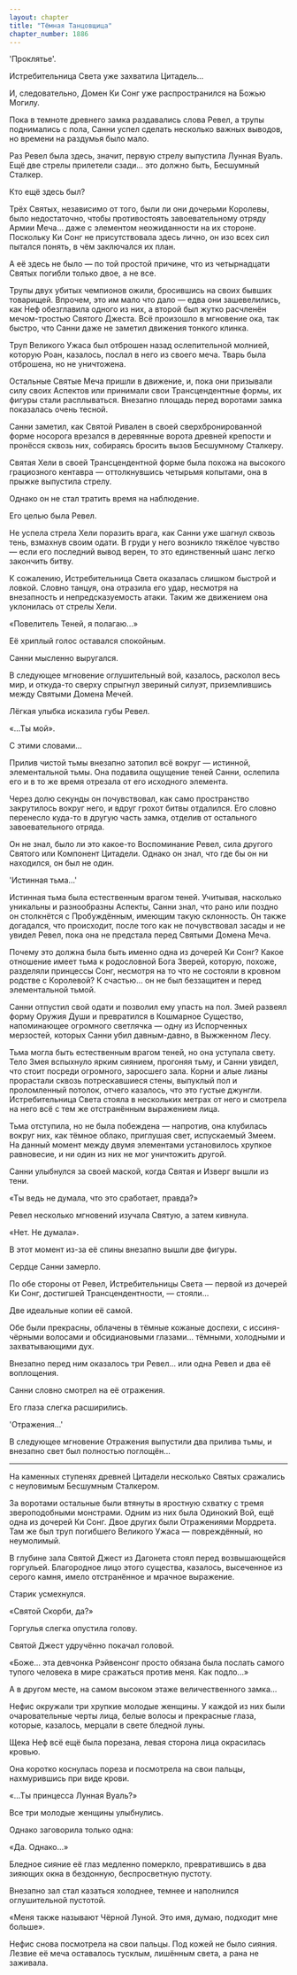 ```yaml
---
layout: chapter
title: "Тёмная Танцовщица"
chapter_number: 1886
---
```




'Проклятье'.

Истребительница Света уже захватила Цитадель...

И, следовательно, Домен Ки Сонг уже распространился на Божью Могилу.

Пока в темноте древнего замка раздавались слова Ревел, а трупы поднимались с пола, Санни успел сделать несколько важных выводов, но времени на раздумья было мало.

Раз Ревел была здесь, значит, первую стрелу выпустила Лунная Вуаль. Ещё две стрелы прилетели сзади... это должно быть, Бесшумный Сталкер.

Кто ещё здесь был?

Трёх Святых, независимо от того, были ли они дочерьми Королевы, было недостаточно, чтобы противостоять завоевательному отряду Армии Меча... даже с элементом неожиданности на их стороне. Поскольку Ки Сонг не присутствовала здесь лично, он изо всех сил пытался понять, в чём заключался их план.

А её здесь не было — по той простой причине, что из четырнадцати Святых погибли только двое, а не все.

Трупы двух убитых чемпионов ожили, бросившись на своих бывших товарищей. Впрочем, это им мало что дало — едва они зашевелились, как Неф обезглавила одного из них, а второй был жутко расчленён мечом-тростью Святого Джеста. Всё произошло в мгновение ока, так быстро, что Санни даже не заметил движения тонкого клинка.

Труп Великого Ужаса был отброшен назад ослепительной молнией, которую Роан, казалось, послал в него из своего меча. Тварь была отброшена, но не уничтожена.

Остальные Святые Меча пришли в движение, и, пока они призывали силу своих Аспектов или принимали свои Трансцендентные формы, их фигуры стали расплываться. Внезапно площадь перед воротами замка показалась очень тесной.

Санни заметил, как Святой Ривален в своей сверхбронированной форме носорога врезался в деревянные ворота древней крепости и пронёсся сквозь них, собираясь бросить вызов Бесшумному Сталкеру.

Святая Хели в своей Трансцендентной форме была похожа на высокого грациозного кентавра — оттолкнувшись четырьмя копытами, она в прыжке выпустила стрелу.

Однако он не стал тратить время на наблюдение.

Его целью была Ревел.

Не успела стрела Хели поразить врага, как Санни уже шагнул сквозь тень, взмахнув своим одати. В груди у него возникло тяжёлое чувство — если его последний вывод верен, то это единственный шанс легко закончить битву.

К сожалению, Истребительница Света оказалась слишком быстрой и ловкой. Словно танцуя, она отразила его удар, несмотря на внезапность и непредсказуемость атаки. Таким же движением она уклонилась от стрелы Хели.

«Повелитель Теней, я полагаю...»

Её хриплый голос оставался спокойным.

Санни мысленно выругался.

В следующее мгновение оглушительный вой, казалось, расколол весь мир, и откуда-то сверху спрыгнул звериный силуэт, приземлившись между Святыми Домена Мечей.

Лёгкая улыбка исказила губы Ревел.

«...Ты мой».

С этими словами...

Прилив чистой тьмы внезапно затопил всё вокруг — истинной, элементальной тьмы. Она подавила ощущение теней Санни, ослепила его и в то же время отрезала от его исходного элемента.

Через долю секунды он почувствовал, как само пространство закрутилось вокруг него, и вдруг грохот битвы отдалился. Его словно перенесло куда-то в другую часть замка, отделив от остального завоевательного отряда.

Он не знал, было ли это какое-то Воспоминание Ревел, сила другого Святого или Компонент Цитадели. Однако он знал, что где бы он ни находился, он был не один.

'Истинная тьма...'

Истинная тьма была естественным врагом теней. Учитывая, насколько уникальны и разнообразны Аспекты, Санни знал, что рано или поздно он столкнётся с Пробуждённым, имеющим такую склонность. Он также догадался, что происходит, после того как не почувствовал засады и не увидел Ревел, пока она не предстала перед Святыми Домена Меча.

Почему это должна была быть именно одна из дочерей Ки Сонг? Какое отношение имеет тьма к родословной Бога Зверей, которую, похоже, разделяли принцессы Сонг, несмотря на то что не состояли в кровном родстве с Королевой? К счастью... он не был беззащитен и перед элементальной тьмой.

Санни отпустил свой одати и позволил ему упасть на пол. Змей развеял форму Оружия Души и превратился в Кошмарное Существо, напоминающее огромного светлячка — одну из Испорченных мерзостей, которых Санни убил давным-давно, в Выжженном Лесу.

Тьма могла быть естественным врагом теней, но она уступала свету. Тело Змея вспыхнуло ярким сиянием, прогоняя тьму, и Санни увидел, что стоит посреди огромного, заросшего зала. Корни и алые лианы прорастали сквозь потрескавшиеся стены, выпуклый пол и проломленный потолок, отчего казалось, что это густые джунгли. Истребительница Света стояла в нескольких метрах от него и смотрела на него всё с тем же отстранённым выражением лица.

Тьма отступила, но не была побеждена — напротив, она клубилась вокруг них, как тёмное облако, приглушая свет, испускаемый Змеем. На данный момент между двумя элементами установилось хрупкое равновесие, и ни один из них не мог уничтожить другой.

Санни улыбнулся за своей маской, когда Святая и Изверг вышли из тени.

«Ты ведь не думала, что это сработает, правда?»

Ревел несколько мгновений изучала Святую, а затем кивнула.

«Нет. Не думала».

В этот момент из-за её спины внезапно вышли две фигуры.

Сердце Санни замерло.

По обе стороны от Ревел, Истребительницы Света — первой из дочерей Ки Сонг, достигшей Трансцендентности, — стояли...

Две идеальные копии её самой.

Обе были прекрасны, облачены в тёмные кожаные доспехи, с иссиня-чёрными волосами и обсидиановыми глазами... тёмными, холодными и захватывающими дух.

Внезапно перед ним оказалось три Ревел... или одна Ревел и два её воплощения.

Санни словно смотрел на её отражения.

Его глаза слегка расширились.

'Отражения…'

В следующее мгновение Отражения выпустили два прилива тьмы, и внезапно свет был полностью поглощён...

***

На каменных ступенях древней Цитадели несколько Святых сражались с неуловимым Бесшумным Сталкером.

За воротами остальные были втянуты в яростную схватку с тремя звероподобными монстрами. Одним из них была Одинокий Вой, ещё одна из дочерей Ки Сонг. Двое других были Отражениями Мордрета. Там же был труп погибшего Великого Ужаса — повреждённый, но неумолимый.

В глубине зала Святой Джест из Дагонета стоял перед возвышающейся горгульей. Благородное лицо этого существа, казалось, высеченное из серого камня, имело отстранённое и мрачное выражение.

Старик усмехнулся.

«Святой Скорби, да?»

Горгулья слегка опустила голову.

Святой Джест удручённо покачал головой.

«Боже... эта девчонка Рэйвенсонг просто обязана была послать самого тупого человека в мире сражаться против меня. Как подло...»

А в другом месте, на самом высоком этаже величественного замка...

Нефис окружали три хрупкие молодые женщины. У каждой из них были очаровательные черты лица, белые волосы и прекрасные глаза, которые, казалось, мерцали в свете бледной луны.

Щека Неф всё ещё была порезана, левая сторона лица окрасилась кровью.

Она коротко коснулась пореза и посмотрела на свои пальцы, нахмурившись при виде крови.

«...Ты принцесса Лунная Вуаль?»

Все три молодые женщины улыбнулись.

Однако заговорила только одна:

«Да. Однако...»

Бледное сияние её глаз медленно померкло, превратившись в два зияющих окна в бездонную, беспросветную пустоту.

Внезапно зал стал казаться холоднее, темнее и наполнился оглушительной пустотой.

«Меня также называют Чёрной Луной. Это имя, думаю, подходит мне больше».

Нефис снова посмотрела на свои пальцы. Под кожей не было сияния. Лезвие её меча оставалось тусклым, лишённым света, а рана не заживала.

